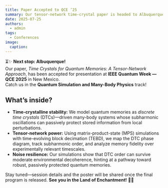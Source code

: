```yaml
---
title: Paper Accepted to QCE ’25
summary: Our tensor-network time-crystal paper is headed to Albuquerque!
date: 2025-07-25
authors:
  - admin
tags:
  - Conferences
image:
  caption: 
---
```


⏳✨ **Next stop: Albuquerque!**  
Our paper, *Time Crystals for Quantum Memories: A Tensor-Network Approach*, has been accepted for presentation at **IEEE Quantum Week — QCE 2025** in New Mexico.  
Catch us in the **Quantum Simulation and Many-Body Physics** track!

## What’s inside?

- **Time-crystalline stability:** We model quantum memories as *discrete time crystals* (DTCs)—driven many-body systems whose subharmonic oscillations can passively protect stored information from local perturbations.
- **Tensor-network power:** Using matrix-product-state (MPS) simulations with time-evolving block decimation (TEBD), we map the DTC phase diagram, track subharmonic order, and analyze memory fidelity over experimentally relevant timescales.
- **Noise resilience:** Our simulations show that DTC order can survive moderate environmental decoherence, hinting at a pathway toward robust, passively protected quantum memories.

Stay tuned—session details and the poster will be shared once the final program is released. **See you in the Land of Enchantment!** 🌵🌌
